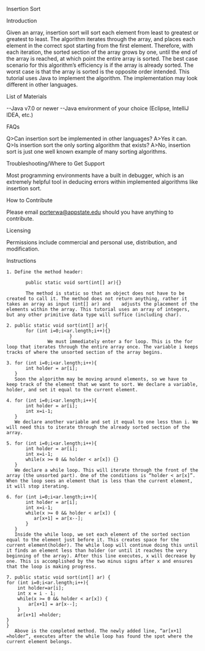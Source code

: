 Insertion Sort

Introduction 

Given an array, insertion sort will sort each element from least to greatest or greatest to least. The algorithm iterates through the array, and places each element in the correct spot starting from the first element. Therefore, with each iteration, the sorted section of the array grows by one, until the end of the array is reached, at which point the entire array is sorted. The best case scenario for this algorithm’s efficiency is if the array is already sorted. The worst case is that the array is sorted is the opposite order intended. This tutorial uses Java to implement the algorithm. The implementation may look different in other languages. 

List of Materials

--Java v7.0 or newer
--Java environment of your choice (Eclipse, IntelliJ IDEA, etc.)

FAQs

Q>Can insertion sort be implemented in other languages?
A>Yes it can.
Q>Is insertion sort the only sorting algorithm that exists?
A>No, insertion sort is just one well known example of many sorting algorithms.

Troubleshooting/Where to Get Support

Most programming environments have a built in debugger, which is an extremely helpful tool in deducing errors within implemented algorithms like insertion sort.

How to Contribute

Please email porterwa@appstate.edu should you have anything to contribute.

Licensing

Permissions include commercial and personal use, distribution, and modification.

Instructions

    1. Define the method header:
       
           public static void sort(int[] ar){}
           
           The method is static so that an object does not have to be created to call it. The method does not return anything, rather it takes an array as input (int[] ar) and    adjusts the placement of the elements within the array. This tutorial uses an array of integers, but any other primitive data type will suffice (including char).
                       
    2. public static void sort(int[] ar){
           for (int i=0;i<ar.length;i++){}
                           }
                   We must immediately enter a for loop. This is the for loop that iterates through the entire array once. The variable i keeps tracks of where the unsorted section of the array begins.
                   
    3. for (int i=0;i<ar.length;i++){
           int holder = ar[i];
       }
       Soon the algorithm may be moving around elements, so we have to keep track of the element that we want to sort. We declare a variable, holder, and set it equal to the current element.
       
    4. for (int i=0;i<ar.length;i++){
           int holder = ar[i];
           int x=i-1;
       }
       We declare another variable and set it equal to one less than i. We will need this to iterate through the already sorted section of the array.
       
    5. for (int i=0;i<ar.length;i++){
           int holder = ar[i];
           int x=i-1;
           while(x >= 0 && holder < ar[x]) {}
       }
       We declare a while loop. This will iterate through the front of the array (the unsorted part). One of the conditions is “holder < ar[x]”. When the loop sees an element that is less than the current element, it will stop iterating. 
       
    6. for (int i=0;i<ar.length;i++){
           int holder = ar[i];
           int x=i-1;
           while(x >= 0 && holder < ar[x]) {
              ar[x+1] = ar[x--];
           }
       }
       Inside the while loop, we set each element of the sorted section equal to the element just before it. This creates space for the current element(holder). The while loop will continue doing this until it finds an element less than holder (or until it reaches the very beginning of the array). After this line executes, x will decrease by one. This is accomplished by the two minus signs after x and ensures that the loop is making progress.
       
    7. public static void sort(int[] ar) {
    for (int i=0;i<ar.length;i++){
        int holder=ar[i];
        int x = i - 1;
        while(x >= 0 && holder < ar[x]) {
            ar[x+1] = ar[x--];
        }
        ar[x+1] =holder;
    }
    }
       Above is the completed method. The newly added line, “ar[x+1] =holder”, executes after the while loop has found the spot where the current element belongs.
